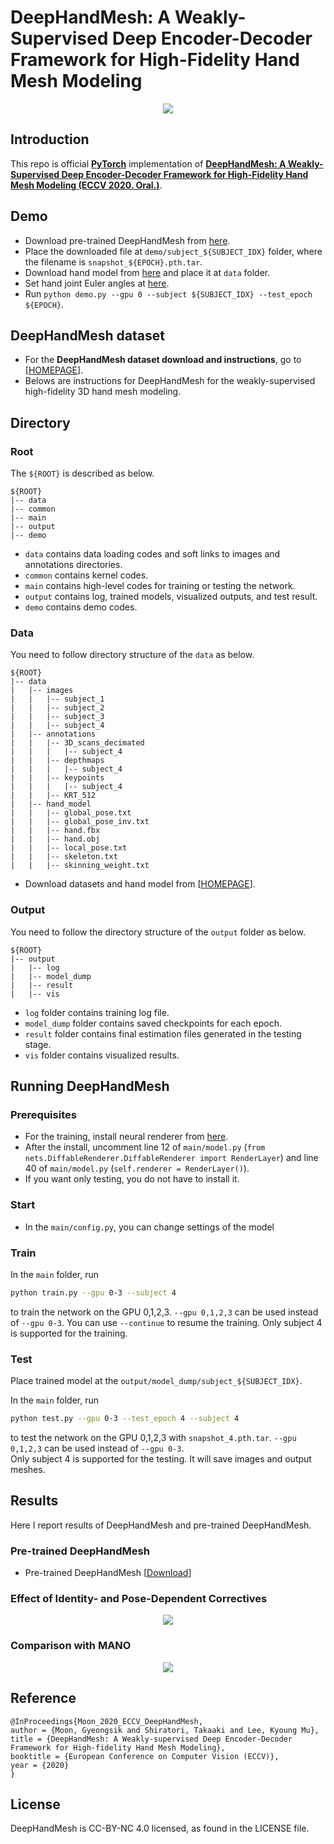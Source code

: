 # DeepHandMesh: A Weakly-Supervised Deep Encoder-Decoder Framework for High-Fidelity Hand Mesh Modeling

<p align="center">  
<img src="assets/teaser.png">  
</p> 

## Introduction
This repo is official **[PyTorch](https://pytorch.org)** implementation of **[DeepHandMesh: A Weakly-Supervised Deep Encoder-Decoder Framework for High-Fidelity Hand Mesh Modeling (ECCV 2020. Oral.)](https://arxiv.org/abs/2008.08213)**. 

## Demo
* Download pre-trained DeepHandMesh from [here](https://drive.google.com/drive/folders/1bNq3syXTnzEs2jTGBANzv3sDi7Cpp46S?usp=sharing).
* Place the downloaded file at `demo/subject_${SUBJECT_IDX}` folder, where the filename is `snapshot_${EPOCH}.pth.tar`.
* Download hand model from [here](https://drive.google.com/file/d/1LjQ-rbWrXj1lcp2we00hMJdeMwMLIXus/view?usp=sharing) and place it at `data` folder.
* Set hand joint Euler angles at [here](https://github.com/facebookresearch/DeepHandMesh/blob/508119e288ef35d4160043e5d3d174d2bf0d1873/demo/demo.py#L73).
* Run `python demo.py --gpu 0 --subject ${SUBJECT_IDX} --test_epoch ${EPOCH}`.

## DeepHandMesh dataset
* For the **DeepHandMesh dataset download and instructions**, go to [[HOMEPAGE](https://mks0601.github.io/DeepHandMesh/)]. 
* Belows are instructions for DeepHandMesh for the weakly-supervised high-fidelity 3D hand mesh modeling.

## Directory
### Root
The `${ROOT}` is described as below.
```
${ROOT}
|-- data
|-- common
|-- main
|-- output
|-- demo
```
* `data` contains data loading codes and soft links to images and annotations directories.
* `common` contains kernel codes.
* `main` contains high-level codes for training or testing the network.
* `output` contains log, trained models, visualized outputs, and test result.
* `demo` contains demo codes.

### Data
You need to follow directory structure of the `data` as below.
```
${ROOT}
|-- data
|   |-- images
|   |   |-- subject_1
|   |   |-- subject_2
|   |   |-- subject_3
|   |   |-- subject_4
|   |-- annotations
|   |   |-- 3D_scans_decimated
|   |   |   |-- subject_4
|   |   |-- depthmaps
|   |   |   |-- subject_4
|   |   |-- keypoints
|   |   |   |-- subject_4
|   |   |-- KRT_512
|   |-- hand_model
|   |   |-- global_pose.txt
|   |   |-- global_pose_inv.txt
|   |   |-- hand.fbx
|   |   |-- hand.obj
|   |   |-- local_pose.txt
|   |   |-- skeleton.txt
|   |   |-- skinning_weight.txt
```
* Download datasets and hand model from [[HOMEPAGE](https://mks0601.github.io/DeepHandMesh/)]. 

### Output
You need to follow the directory structure of the `output` folder as below.
```
${ROOT}
|-- output
|   |-- log
|   |-- model_dump
|   |-- result
|   |-- vis
```
* `log` folder contains training log file.
* `model_dump` folder contains saved checkpoints for each epoch.
* `result` folder contains final estimation files generated in the testing stage.
* `vis` folder contains visualized results.

## Running DeepHandMesh
### Prerequisites
* For the training, install neural renderer from [here](https://github.com/daniilidis-group/neural_renderer).
* After the install, uncomment line 12 of `main/model.py` (`from nets.DiffableRenderer.DiffableRenderer import RenderLayer`) and line 40 of `main/model.py` (`self.renderer = RenderLayer()`).
* If you want only testing, you do not have to install it.

### Start
* In the `main/config.py`, you can change settings of the model

### Train
In the `main` folder, run
```bash
python train.py --gpu 0-3 --subject 4
```
to train the network on the GPU 0,1,2,3. `--gpu 0,1,2,3` can be used instead of `--gpu 0-3`. You can use `--continue` to resume the training.
Only subject 4 is supported for the training.


### Test
Place trained model at the `output/model_dump/subject_${SUBJECT_IDX}`.

In the `main` folder, run 
```bash
python test.py --gpu 0-3 --test_epoch 4 --subject 4
```
to test the network on the GPU 0,1,2,3 with `snapshot_4.pth.tar`. `--gpu 0,1,2,3` can be used instead of `--gpu 0-3`.  
Only subject 4 is supported for the testing.
It will save images and output meshes.

## Results  
Here I report results of DeepHandMesh and pre-trained DeepHandMesh.

### Pre-trained DeepHandMesh
* Pre-trained DeepHandMesh [[Download](https://drive.google.com/drive/folders/1bNq3syXTnzEs2jTGBANzv3sDi7Cpp46S?usp=sharing)]

### Effect of Identity- and Pose-Dependent Correctives
<p align="center">  
<img src="assets/each_component.jpg">  
</p> 

### Comparison with MANO
<p align="center">  
<img src="assets/comparison_with_mano.jpg">  
</p> 

## Reference  
```  
@InProceedings{Moon_2020_ECCV_DeepHandMesh,  
author = {Moon, Gyeongsik and Shiratori, Takaaki and Lee, Kyoung Mu},  
title = {DeepHandMesh: A Weakly-supervised Deep Encoder-Decoder Framework for High-fidelity Hand Mesh Modeling},  
booktitle = {European Conference on Computer Vision (ECCV)},  
year = {2020}  
}  
```

## License
DeepHandMesh is CC-BY-NC 4.0 licensed, as found in the LICENSE file.
